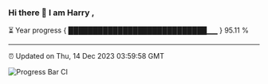 ### Hi there 👋 I am Harry , 

⏳ Year progress { ████████████████████████████▁▁ } 95.11 %

---

⏰ Updated on Thu, 14 Dec 2023 03:59:58 GMT

![Progress Bar CI](https://github.com/duykhang68/duykhang68/workflows/Progress%20Bar%20CI/badge.svg)
